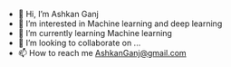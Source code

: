 - 👋 Hi, I’m Ashkan Ganj
- 👀 I’m interested in Machine learning and deep learning
- 🌱 I’m currently learning Machine learning
- 💞️ I’m looking to collaborate on ...
- 📫 How to reach me AshkanGanj@gmail.com

<!---
Ashkan-Agc/Ashkan-Agc is a ✨ special ✨ repository because its `README.md` (this file) appears on your GitHub profile.
You can click the Preview link to take a look at your changes.
--->
